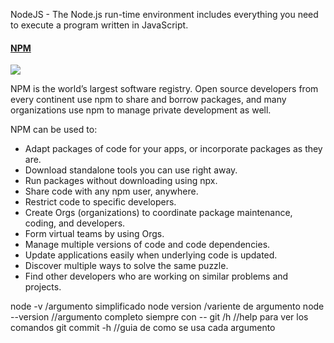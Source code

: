 NodeJS - The Node.js run-time environment includes everything you need to execute a program written in JavaScript.

#### [NPM](https://www.npmjs.com/)

![](https://static.npmjs.com/attachments/ck3uweazy72ye8874y9kkxnx1-gak.png)

NPM is the world’s largest software registry. Open source developers from every continent use npm to share and borrow packages, and many organizations use npm to manage private development as well. 

NPM can be used to: 

- Adapt packages of code for your apps, or incorporate packages as they are. 
- Download standalone tools you can use right away. 
- Run packages without downloading using npx. 
- Share code with any npm user, anywhere. 
- Restrict code to specific developers. 
- Create Orgs (organizations) to coordinate package maintenance, coding, and developers. 
- Form virtual teams by using Orgs. 
- Manage multiple versions of code and code dependencies. 
- Update applications easily when underlying code is updated. 
- Discover multiple ways to solve the same puzzle. 
- Find other developers who are working on similar problems and projects.


node -v /argumento simplificado
node version /variente de argumento
node --version //argumento completo siempre con --
git /h //help para ver los comandos
git commit -h //guia de como se usa cada argumento
